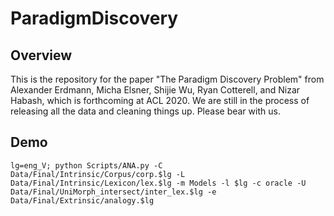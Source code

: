 # ParadigmDiscovery

## Overview

This is the repository for the paper "The Paradigm Discovery Problem" from Alexander Erdmann, Micha Elsner, Shijie Wu, Ryan Cotterell, and Nizar Habash, which is forthcoming at ACL 2020. We are still in the process of releasing all the data and cleaning things up. Please bear with us.

## Demo

```
lg=eng_V; python Scripts/ANA.py -C Data/Final/Intrinsic/Corpus/corp.$lg -L Data/Final/Intrinsic/Lexicon/lex.$lg -m Models -l $lg -c oracle -U Data/Final/UniMorph_intersect/inter_lex.$lg -e Data/Final/Extrinsic/analogy.$lg
```

